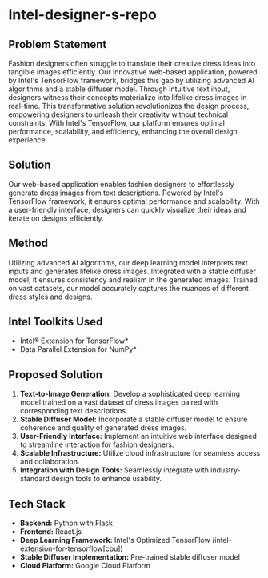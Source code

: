 # Intel-designer-s-repo

## Problem Statement

Fashion designers often struggle to translate their creative dress ideas into tangible images efficiently. Our innovative web-based application, powered by Intel's TensorFlow framework, bridges this gap by utilizing advanced AI algorithms and a stable diffuser model. Through intuitive text input, designers witness their concepts materialize into lifelike dress images in real-time. This transformative solution revolutionizes the design process, empowering designers to unleash their creativity without technical constraints. With Intel's TensorFlow, our platform ensures optimal performance, scalability, and efficiency, enhancing the overall design experience.

## Solution

Our web-based application enables fashion designers to effortlessly generate dress images from text descriptions. Powered by Intel's TensorFlow framework, it ensures optimal performance and scalability. With a user-friendly interface, designers can quickly visualize their ideas and iterate on designs efficiently.

## Method

Utilizing advanced AI algorithms, our deep learning model interprets text inputs and generates lifelike dress images. Integrated with a stable diffuser model, it ensures consistency and realism in the generated images. Trained on vast datasets, our model accurately captures the nuances of different dress styles and designs.

## Intel Toolkits Used

- Intel® Extension for TensorFlow*
- Data Parallel Extension for NumPy*

## Proposed Solution

1. **Text-to-Image Generation:** Develop a sophisticated deep learning model trained on a vast dataset of dress images paired with corresponding text descriptions.
2. **Stable Diffuser Model:** Incorporate a stable diffuser model to ensure coherence and quality of generated dress images.
3. **User-Friendly Interface:** Implement an intuitive web interface designed to streamline interaction for fashion designers.
4. **Scalable Infrastructure:** Utilize cloud infrastructure for seamless access and collaboration.
5. **Integration with Design Tools:** Seamlessly integrate with industry-standard design tools to enhance usability.

## Tech Stack

- **Backend:** Python with Flask
- **Frontend:** React.js
- **Deep Learning Framework:** Intel's Optimized TensorFlow (intel-extension-for-tensorflow[cpu])
- **Stable Diffuser Implementation:** Pre-trained stable diffuser model
- **Cloud Platform:** Google Cloud Platform

